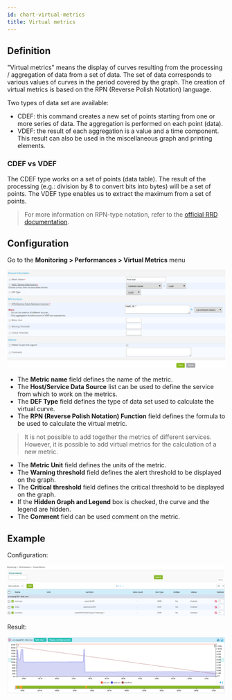 ```yaml
---
id: chart-virtual-metrics
title: Virtual metrics
---
```


## Definition

"Virtual metrics" means the display of curves resulting from the processing / aggregation of data from a set of data.
The set of data corresponds to various values of curves in the period covered by the graph. 
The creation of virtual metrics is based on the RPN (Reverse Polish Notation) language.

Two types of data set are available:

* CDEF: this command creates a new set of points starting from one or more series of data. The aggregation is performed
  on each point (data).
* VDEF: the result of each aggregation is a value and a time component. This result can also be used in the miscellaneous
  graph and printing elements.

### CDEF vs VDEF

The CDEF type works on a set of points (data table). The result of the processing (e.g.: division by 8 to convert
bits into bytes) will be a set of points. The VDEF type enables us to extract the maximum from a set of points.

> For more information on RPN-type notation, refer to the [official RRD documentation](https://oss.oetiker.ch/rrdtool/doc/rrdgraph_rpn.en.html).

## Configuration

Go to the **Monitoring \> Performances \> Virtual Metrics** menu

![image](../assets/metrology/02addvmetric.png)

* The **Metric name** field defines the name of the metric.
* The **Host/Service Data Source** list can be used to define the service from which to work on the metrics.
* The **DEF Type** field defines the type of data set used to calculate the virtual curve.
* The **RPN (Reverse Polish Notation) Function** field defines the formula to be used to calculate the virtual metric.

> It is not possible to add together the metrics of different services. However, it is possible to add virtual metrics
> for the calculation of a new metric.

* The **Metric Unit** field defines the units of the metric.
* The **Warning threshold** field defines the alert threshold to be displayed on the graph.
* The **Critical threshold** field defines the critical threshold to be displayed on the graph.
* If the **Hidden Graph and Legend** box is checked, the curve and the legend are hidden.
* The **Comment** field can be used comment on the metric.

## Example

Configuration:

![image](../assets/metrology/02virtualmetric_conf.png)

Result:

![image](../assets/metrology/02virtualmetric_example.png)
